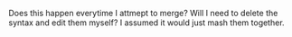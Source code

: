 Does this happen everytime I attmept to merge? Will I need to delete the syntax and edit them myself? I assumed it would just mash them together.
